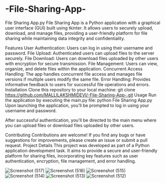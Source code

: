 # -File-Sharing-App-
File Sharing App.py
File Sharing App is a Python application with a graphical user interface (GUI) built using tkinter. It allows users to securely upload, download, and manage files, providing a user-friendly platform for file sharing while maintaining data integrity and confidentiality.

Features
User Authentication: Users can log in using their username and password.
File Upload: Authenticated users can upload files to the server securely.
File Download: Users can download files uploaded by other users with encryption for secure transmission.
File Management: Users can view, organize, and delete files within the application.
Concurrent Access Handling: The app handles concurrent file access and manages file versions if multiple users modify the same file.
Error Handling: Provides informative feedback to users for successful file operations and errors.
Installation
Clone this repository to your local machine:
git clone https://github.com/MALLILAKSHMIDEVI/-File-Sharing-App-.git
Usage
Run the application by executing the main.py file:
python File Sharing App.py
Upon launching the application, you'll be prompted to log in using your username and password.

After successful authentication, you'll be directed to the main menu where you can upload files or download files uploaded by other users.

Contributing
Contributions are welcome! If you find any bugs or have suggestions for improvements, please create an issue or submit a pull request.
Project Details
This project was developed as part of a Python application development task. It aims to provide a secure and user-friendly platform for sharing files, incorporating key features such as user authentication, encryption, file management, and error handling.

![Screenshot (517)](https://github.com/MALLILAKSHMIDEVI/-File-Sharing-App-/assets/147050362/c5839dc3-3064-447f-9e27-36bb75293a10)
![Screenshot (516)](https://github.com/MALLILAKSHMIDEVI/-File-Sharing-App-/assets/147050362/dea420ba-98d8-464d-88c6-84ddea5e8979)
![Screenshot (515)](https://github.com/MALLILAKSHMIDEVI/-File-Sharing-App-/assets/147050362/f9c32174-d7fe-4a5a-95ae-499c46f47893)
![Screenshot (514)](https://github.com/MALLILAKSHMIDEVI/-File-Sharing-App-/assets/147050362/d2fc9333-7143-425c-bc0d-d94d71167088)
![Screenshot (513)](https://github.com/MALLILAKSHMIDEVI/-File-Sharing-App-/assets/147050362/1d7f47c3-754c-4fd7-8805-996957fd40aa)
![Screenshot (512)](https://github.com/MALLILAKSHMIDEVI/-File-Sharing-App-/assets/147050362/f36977be-7722-4c2c-801c-986c75b7a608)
